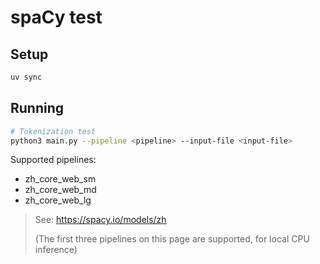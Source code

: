 # spaCy test

## Setup

```bash
uv sync
```

## Running

```bash
# Tokenization test
python3 main.py --pipeline <pipeline> --input-file <input-file>
```

Supported pipelines:

* zh_core_web_sm
* zh_core_web_md
* zh_core_web_lg

> See: <https://spacy.io/models/zh>
>
> (The first three pipelines on this page are supported, for local CPU inference)